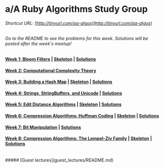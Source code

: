 # a/A Ruby Algorithms Study Group
###### Shortcut URL: [http://tinyurl.com/aa-algos](http://tinyurl.com/aa-algos)


###### Go to the README to see the problems for this week. Solutions will be posted after the week's meetup!

#### [Week 1: Bloom Filters](week1_bloom_filters.md) | [Skeleton](lib/week1_bloom_filter/skeleton.zip) | [Solutions](week1_solutions.rb)
#### [Week 2: Computational Complexity Theory](week2_computational_complexity.md)
#### [Week 3: Building a Hash Map](week3_hash_maps.md) | [Skeleton](lib/week3_hash_map/skeleton.zip) | [Solutions](lib/week3_hash_map/solution/lib)
#### [Week 4: Strings, StringBuffers, and Unicode](week4_strings.md) | [Solutions](week4_solutions.md)
#### [Week 5: Edit Distance Algorithms](week5_edit_distance.md) | [Skeleton](lib/week5_edit_distance/skeleton.zip) | [Solutions](week5_solutions.md)
#### [Week 6: Compression Algorithms: Huffman Coding](week6_huffman_coding.md) | [Skeleton](lib/week6_huffman_coding/skeleton.zip) | [Solutions](week6_solutions.rb)
#### [Week 7: Bit Manipulation](week7_bit_manipulation.md) | [Solutions](week7_solutions.md)
#### [Week 8: Compression Algorithms: The Lempel-Ziv Family](week8_lempel_ziv.md) | [Skeleton](lib/week8_lempel_ziv/skeleton.zip) | [Solutions](week8_solutions.rb)

<br>
##### [Guest lectures](guest_lectures/README.md)
